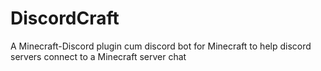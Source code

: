 # DiscordCraft
A Minecraft-Discord plugin cum discord bot for Minecraft to help discord servers connect to a Minecraft server chat
